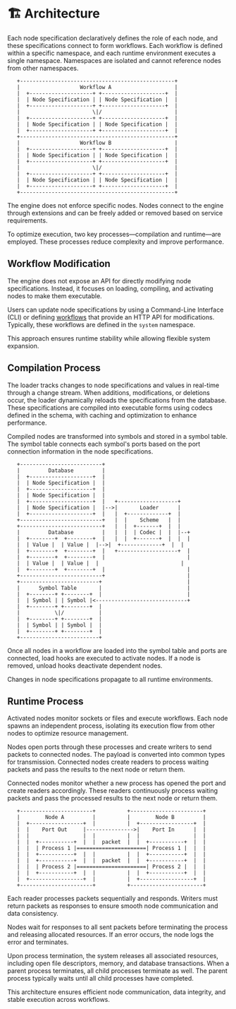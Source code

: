 # 🏗️ Architecture

Each node specification declaratively defines the role of each node, and these specifications connect to form workflows. Each workflow is defined within a specific namespace, and each runtime environment executes a single namespace. Namespaces are isolated and cannot reference nodes from other namespaces.

```text
   +-------------------------------------------------+
   |                   Workflow A                    |
   |  +--------------------+ +--------------------+  |
   |  | Node Specification | | Node Specification |  |
   |  +--------------------+ +--------------------+  |
   |                       \|/                       |
   |  +--------------------+ +--------------------+  |
   |  | Node Specification | | Node Specification |  |
   |  +--------------------+ +--------------------+  |
   +-------------------------------------------------+
   |                   Workflow B                    |
   |  +--------------------+ +--------------------+  |
   |  | Node Specification | | Node Specification |  |
   |  +--------------------+ +--------------------+  |
   |                       \|/                       |
   |  +--------------------+ +--------------------+  |
   |  | Node Specification | | Node Specification |  |
   |  +--------------------+ +--------------------+  |
   +-------------------------------------------------+
```

The engine does not enforce specific nodes. Nodes connect to the engine through extensions and can be freely added or removed based on service requirements.

To optimize execution, two key processes—compilation and runtime—are employed. These processes reduce complexity and improve performance.

## Workflow Modification

The engine does not expose an API for directly modifying node specifications. Instead, it focuses on loading, compiling, and activating nodes to make them executable.

Users can update node specifications by using a Command-Line Interface (CLI) or
defining [workflows](../examples/system.yaml) that provide an HTTP API for modifications. Typically, these workflows are
defined in the `system` namespace.

This approach ensures runtime stability while allowing flexible system expansion.

## Compilation Process

The loader tracks changes to node specifications and values in real-time through a change stream. When additions,
modifications, or deletions occur, the loader dynamically reloads the specifications from the database. These
specifications are compiled into executable forms using codecs defined in the schema, with caching and optimization to
enhance performance.

Compiled nodes are transformed into symbols and stored in a symbol table. The symbol table connects each symbol's ports based on the port connection information in the node specifications.

```text
   +--------------------------+
   |         Database         |
   |  +--------------------+  |
   |  | Node Specification |  |
   |  +--------------------+  |
   |  | Node Specification |  |
   |  +--------------------+  |   +-------------------+
   |  | Node Specification |  |-->|       Loader      |
   |  +--------------------+  |   |  +-------------+  |
   +--------------------------+   |  |    Scheme   |  |
   +--------------------------+   |  |  +-------+  |  |
   |         Database         |   |  |  | Codec |  |  |--+
   |  +--------+  +--------+  |   |  |  +-------+  |  |  |
   |  | Value |  | Value |  |-->|  +-------------+  |  |
   |  +--------+  +--------+  |   +-------------------+  |
   |  +--------+  +--------+  |                          |
   |  | Value |  | Value |  |                          |
   |  +--------+  +--------+  |                          |
   +--------------------------+                          |
   +-------------------------+                           |
   |      Symbol Table       |                           |
   |  +--------+ +--------+  |                           |
   |  | Symbol | | Symbol |<-----------------------------+
   |  +--------+ +--------+  |
   |           \|/           |
   |  +--------+ +--------+  |
   |  | Symbol | | Symbol |  |
   |  +--------+ +--------+  |
   +-------------------------+
```

Once all nodes in a workflow are loaded into the symbol table and ports are connected, load hooks are executed to activate nodes. If a node is removed, unload hooks deactivate dependent nodes.

Changes in node specifications propagate to all runtime environments.

## Runtime Process

Activated nodes monitor sockets or files and execute workflows. Each node spawns an independent process, isolating its execution flow from other nodes to optimize resource management.

Nodes open ports through these processes and create writers to send packets to connected nodes. The payload is converted into common types for transmission. Connected nodes create readers to process waiting packets and pass the results to the next node or return them.

Connected nodes monitor whether a new process has opened the port and create readers accordingly. These readers continuously process waiting packets and pass the processed results to the next node or return them.

```text
   +-----------------------+          +-----------------------+
   |        Node A         |          |        Node B         |
   |  +-----------------+  |          |  +-----------------+  |
   |  |    Port Out     |--------------->|    Port In      |  |
   |  |                 |  |          |  |                 |  |
   |  |  +-----------+  |  |  packet  |  |  +-----------+  |  |
   |  |  | Process 1 |======================| Process 1 |  |  |
   |  |  +-----------+  |  |          |  |  +-----------+  |  |
   |  |  +-----------+  |  |  packet  |  |  +-----------+  |  |
   |  |  | Process 2 |======================| Process 2 |  |  |
   |  |  +-----------+  |  |          |  |  +-----------+  |  |
   |  +-----------------+  |          |  +-----------------+  |
   +-----------------------+          +-----------------------+
```

Each reader processes packets sequentially and responds. Writers must return packets as responses to ensure smooth node communication and data consistency.

Nodes wait for responses to all sent packets before terminating the process and releasing allocated resources. If an error occurs, the node logs the error and terminates.

Upon process termination, the system releases all associated resources, including open file descriptors, memory, and database transactions. When a parent process terminates, all child processes terminate as well. The parent process typically waits until all child processes have completed.

This architecture ensures efficient node communication, data integrity, and stable execution across workflows.
